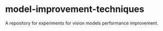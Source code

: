 # model-improvement-techniques
A repository for experiments for vision models performance improvement.
